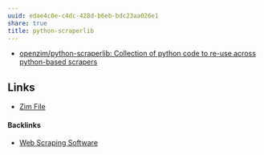 ```yaml
---
uuid: edae4c0e-c4dc-428d-b6eb-bdc23aa026e1
share: true
title: python-scraperlib
---
```

* [openzim/python-scraperlib: Collection of python code to re-use across python-based scrapers](https://github.com/openzim/python-scraperlib)

## Links

* [Zim File](/c5b40f81-61d3-4f4b-8178-edc8298be793)

#### Backlinks

* [Web Scraping Software](/9420cd7b-6e32-4285-b7cf-d9eb611020db)